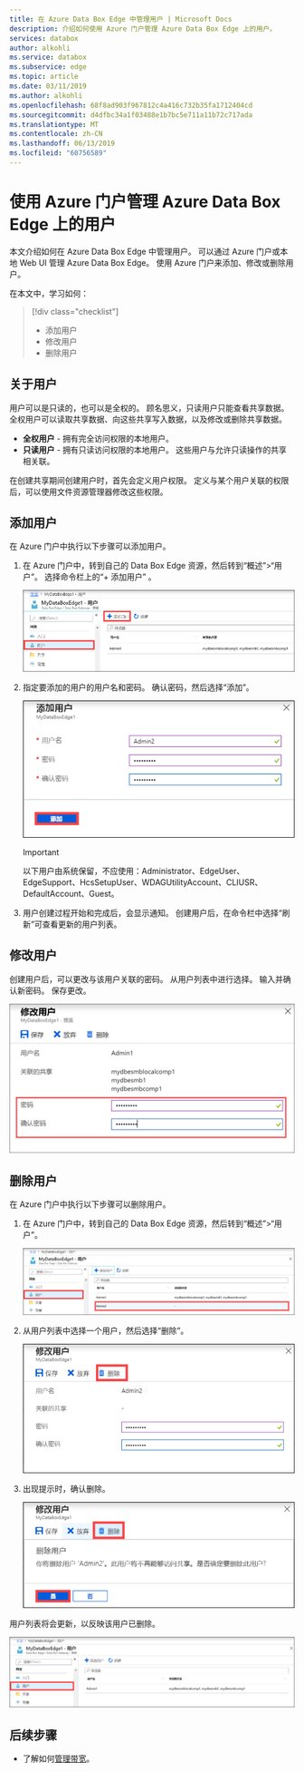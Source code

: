 ```yaml
---
title: 在 Azure Data Box Edge 中管理用户 | Microsoft Docs
description: 介绍如何使用 Azure 门户管理 Azure Data Box Edge 上的用户。
services: databox
author: alkohli
ms.service: databox
ms.subservice: edge
ms.topic: article
ms.date: 03/11/2019
ms.author: alkohli
ms.openlocfilehash: 68f8ad903f967812c4a416c732b35fa1712404cd
ms.sourcegitcommit: d4dfbc34a1f03488e1b7bc5e711a11b72c717ada
ms.translationtype: MT
ms.contentlocale: zh-CN
ms.lasthandoff: 06/13/2019
ms.locfileid: "60756589"
---
```

# <a name="use-the-azure-portal-to-manage-users-on-your-azure-data-box-edge"></a>使用 Azure 门户管理 Azure Data Box Edge 上的用户

本文介绍如何在 Azure Data Box Edge 中管理用户。 可以通过 Azure 门户或本地 Web UI 管理 Azure Data Box Edge。 使用 Azure 门户来添加、修改或删除用户。

在本文中，学习如何：

> [!div class="checklist"]
> * 添加用户
> * 修改用户
> * 删除用户

## <a name="about-users"></a>关于用户

用户可以是只读的，也可以是全权的。 顾名思义，只读用户只能查看共享数据。 全权用户可以读取共享数据、向这些共享写入数据，以及修改或删除共享数据。

 - **全权用户** - 拥有完全访问权限的本地用户。
 - **只读用户** - 拥有只读访问权限的本地用户。 这些用户与允许只读操作的共享相关联。

在创建共享期间创建用户时，首先会定义用户权限。 定义与某个用户关联的权限后，可以使用文件资源管理器修改这些权限。 


## <a name="add-a-user"></a>添加用户

在 Azure 门户中执行以下步骤可以添加用户。

1. 在 Azure 门户中，转到自己的 Data Box Edge 资源，然后转到“概述”>“用户”。  选择命令栏上的“+ 添加用户”  。

    ![选择“添加用户”](media/data-box-edge-manage-users/add-user-1.png)

2. 指定要添加的用户的用户名和密码。 确认密码，然后选择“添加”。 

    ![指定用户名和密码](media/data-box-edge-manage-users/add-user-2.png)

    > [!IMPORTANT] 
    > 以下用户由系统保留，不应使用：Administrator、EdgeUser、EdgeSupport、HcsSetupUser、WDAGUtilityAccount、CLIUSR、DefaultAccount、Guest。  

3. 用户创建过程开始和完成后，会显示通知。 创建用户后，在命令栏中选择“刷新”可查看更新的用户列表。 


## <a name="modify-user"></a>修改用户

创建用户后，可以更改与该用户关联的密码。 从用户列表中进行选择。 输入并确认新密码。 保存更改。
 
![修改用户](media/data-box-edge-manage-users/modify-user-1.png)


## <a name="delete-a-user"></a>删除用户

在 Azure 门户中执行以下步骤可以删除用户。


1. 在 Azure 门户中，转到自己的 Data Box Edge 资源，然后转到“概述”>“用户”。 

    ![选择要删除的用户](media/data-box-edge-manage-users/delete-user-1.png)

2. 从用户列表中选择一个用户，然后选择“删除”。   

   ![选择“删除”](media/data-box-edge-manage-users/delete-user-2.png)

3. 出现提示时，确认删除。 

   ![确认删除](media/data-box-edge-manage-users/delete-user-3.png)

用户列表将会更新，以反映该用户已删除。

![更新的用户列表](media/data-box-edge-manage-users/delete-user-4.png)


## <a name="next-steps"></a>后续步骤

- 了解如何[管理带宽](data-box-edge-manage-bandwidth-schedules.md)。
